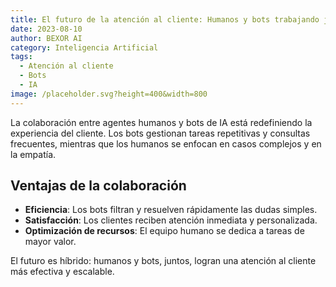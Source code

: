 ```yaml
---
title: El futuro de la atención al cliente: Humanos y bots trabajando juntos
date: 2023-08-10
author: BEXOR AI
category: Inteligencia Artificial
tags:
  - Atención al cliente
  - Bots
  - IA
image: /placeholder.svg?height=400&width=800
---
```


La colaboración entre agentes humanos y bots de IA está redefiniendo la experiencia del cliente. Los bots gestionan tareas repetitivas y consultas frecuentes, mientras que los humanos se enfocan en casos complejos y en la empatía.

## Ventajas de la colaboración
- **Eficiencia**: Los bots filtran y resuelven rápidamente las dudas simples.
- **Satisfacción**: Los clientes reciben atención inmediata y personalizada.
- **Optimización de recursos**: El equipo humano se dedica a tareas de mayor valor.

El futuro es híbrido: humanos y bots, juntos, logran una atención al cliente más efectiva y escalable. 